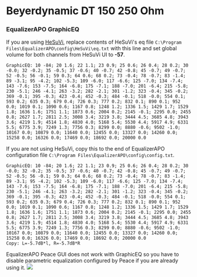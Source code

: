 # Beyerdynamic DT 150 250 Ohm
### EqualizerAPO GraphicEQ
If you are using [HeSuVi](https://sourceforge.net/projects/hesuvi/), replace contents of HeSuVi's eq file `C:\Program Files\EqualizerAPO\config\HeSuVi\eq.txt` with this line and set global volume for both channels from HeSuVi UI to **-57**.
```
GraphicEQ: 10 -84; 20 1.6; 22 1.1; 23 0.9; 25 0.6; 26 0.4; 28 0.2; 30 -0.0; 32 -0.2; 35 -0.5; 37 -0.6; 40 -0.7; 42 -0.8; 45 -0.7; 49 -0.7; 52 -0.5; 56 -0.1; 59 0.3; 64 0.6; 68 0.2; 73 -0.4; 78 -0.7; 83 -1.4; 89 -3.1; 95 -4.2; 102 -5.3; 109 -6.0; 117 -6.6; 125 -7.0; 134 -7.4; 143 -7.6; 153 -7.5; 164 -6.8; 175 -7.1; 188 -7.0; 201 -6.4; 215 -5.8; 230 -5.1; 246 -4.1; 263 -3.2; 282 -2.1; 301 -1.2; 323 -0.4; 345 -0.2; 369 -0.1; 395 -0.3; 423 -0.4; 452 -0.3; 484 -0.1; 518 -0.0; 554 0.1; 593 0.2; 635 0.3; 679 0.4; 726 0.3; 777 0.2; 832 0.1; 890 0.1; 952 0.0; 1019 0.1; 1090 0.6; 1167 0.8; 1248 1.2; 1336 1.5; 1429 1.7; 1529 1.8; 1636 1.6; 1751 1.1; 1873 0.6; 2004 0.2; 2145 -0.1; 2295 0.0; 2455 0.8; 2627 1.7; 2811 2.5; 3008 3.4; 3219 3.8; 3444 4.5; 3685 4.8; 3943 3.6; 4219 1.9; 4514 1.8; 4830 4.0; 5168 5.4; 5530 4.4; 5917 4.9; 6331 5.5; 6775 3.9; 7249 1.3; 7756 0.3; 8299 0.0; 8880 -0.6; 9502 -1.0; 10167 0.0; 10879 0.0; 11640 0.0; 12455 0.0; 13327 0.0; 14260 0.0; 15258 0.0; 16326 0.0; 17469 0.0; 18692 0.0; 20000 0.0
```
If you are not using HeSuVi, copy this to the end of EqualizerAPO configuration file `C:\Program Files\EqualizerAPO\config\config.txt`.
```
GraphicEQ: 10 -84; 20 1.6; 22 1.1; 23 0.9; 25 0.6; 26 0.4; 28 0.2; 30 -0.0; 32 -0.2; 35 -0.5; 37 -0.6; 40 -0.7; 42 -0.8; 45 -0.7; 49 -0.7; 52 -0.5; 56 -0.1; 59 0.3; 64 0.6; 68 0.2; 73 -0.4; 78 -0.7; 83 -1.4; 89 -3.1; 95 -4.2; 102 -5.3; 109 -6.0; 117 -6.6; 125 -7.0; 134 -7.4; 143 -7.6; 153 -7.5; 164 -6.8; 175 -7.1; 188 -7.0; 201 -6.4; 215 -5.8; 230 -5.1; 246 -4.1; 263 -3.2; 282 -2.1; 301 -1.2; 323 -0.4; 345 -0.2; 369 -0.1; 395 -0.3; 423 -0.4; 452 -0.3; 484 -0.1; 518 -0.0; 554 0.1; 593 0.2; 635 0.3; 679 0.4; 726 0.3; 777 0.2; 832 0.1; 890 0.1; 952 0.0; 1019 0.1; 1090 0.6; 1167 0.8; 1248 1.2; 1336 1.5; 1429 1.7; 1529 1.8; 1636 1.6; 1751 1.1; 1873 0.6; 2004 0.2; 2145 -0.1; 2295 0.0; 2455 0.8; 2627 1.7; 2811 2.5; 3008 3.4; 3219 3.8; 3444 4.5; 3685 4.8; 3943 3.6; 4219 1.9; 4514 1.8; 4830 4.0; 5168 5.4; 5530 4.4; 5917 4.9; 6331 5.5; 6775 3.9; 7249 1.3; 7756 0.3; 8299 0.0; 8880 -0.6; 9502 -1.0; 10167 0.0; 10879 0.0; 11640 0.0; 12455 0.0; 13327 0.0; 14260 0.0; 15258 0.0; 16326 0.0; 17469 0.0; 18692 0.0; 20000 0.0
Copy: L=-5.7dB*l, R=-5.7dB*R
```
EqualizerAPO Peace GUI does not work with GraphicEQ so you have to disable parametric equalization configured by Peace if you are already using it.
![](https://raw.githubusercontent.com/jaakkopasanen/AutoEq/master/results/Headphone.com/innerfidelity/onear/Beyerdynamic%20DT%20150%20250%20Ohm/Beyerdynamic%20DT%20150%20250%20Ohm.png)
